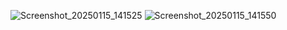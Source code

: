 ![Screenshot_20250115_141525](https://github.com/user-attachments/assets/746aaf17-52be-4a2d-a20f-c77558c7d573)
![Screenshot_20250115_141550](https://github.com/user-attachments/assets/8f12f91f-9942-478b-bde6-28c8e1c1aded)
